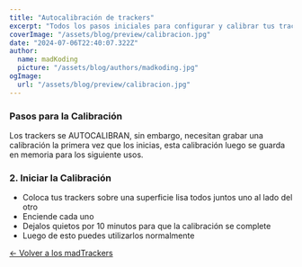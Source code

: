 ```yaml
---
title: "Autocalibración de trackers"
excerpt: "Todos los pasos iniciales para configurar y calibrar tus trackers de manera adecuada."
coverImage: "/assets/blog/preview/calibracion.jpg"
date: "2024-07-06T22:40:07.322Z"
author:
  name: madKoding
  picture: "/assets/blog/authors/madkoding.jpg"
ogImage:
  url: "/assets/blog/preview/calibracion.jpg"
---
```

### Pasos para la Calibración

Los trackers se AUTOCALIBRAN, sin embargo, necesitan grabar una calibración la primera vez que los inicias, esta calibración luego se guarda en memoria para los siguiente usos. 

### 2. Iniciar la Calibración

- Coloca tus trackers sobre una superficie lisa todos juntos uno al lado del otro
- Enciende cada uno
- Dejalos quietos por 10 minutos para que la calibración se complete
- Luego de esto puedes utilizarlos normalmente

[← Volver a los madTrackers](/)